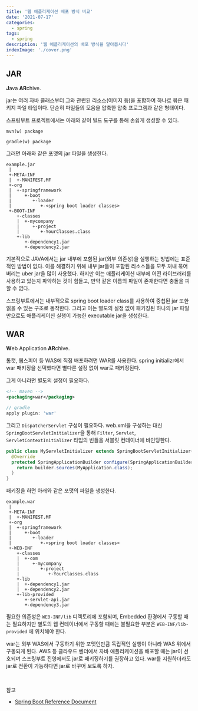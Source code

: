 ```yaml
---
title: '웹 애플리케이션 배포 방식 비교'
date: '2021-07-17'
categories:
  - spring
tags:
  - spring
description: '웹 애플리케이션의 배포 방식을 알아봅시다'
indexImage: './cover.png'
---
```


## JAR

**J**ava **AR**chive. 

jar는 여러 자바 클래스부터 그와 관련된 리소스(이미지 등)을 포함하여 하나로 묶은 패키지 파일 타입이다. 
단순히 파일들의 모음을 압축한 압축 프로그램과 같은 형태이다. 

스프링부트 프로젝트에서는 아래와 같이 빌드 도구를 통해 손쉽게 생성할 수 있다. 

``` 
mvn(w) package
```

```
gradle(w) package
```

그러면 아래와 같은 포맷의 jar 파일을 생성한다. 

``` text
example.jar
 |
 +-META-INF
 |  +-MANIFEST.MF
 +-org
 |  +-springframework
 |     +-boot
 |        +-loader
 |           +-<spring boot loader classes>
 +-BOOT-INF
    +-classes
    |  +-mycompany
    |     +-project
    |        +-YourClasses.class
    +-lib
       +-dependency1.jar
       +-dependency2.jar
```

기본적으로 JAVA에서는 jar 내부에 포함된 jar(외부 의존성)을 실행하는 방법에는 표준적인 방법이 없다. 
이를 해결하기 위해 내부 jar들이 포함된 리소스들을 모두 꺼내 묶어 버리는 uber jar을 많이 사용했다. 
하지만 이는 애플리케이션 내부에 어떤 라이브러리를 사용하고 있는지 파악하는 것이 힘들고, 만약 같은 이름의 파일이 존재한다면 충돌을 피할 수 없다.

스프링부트에서는 내부적으로 spring boot loader class를 사용하여 중첩된 jar 또한 읽을 수 있는 구조로 동작한다. 
그리고 이는 별도의 설정 없이 패키징된 하나의 jar 파일만으로도 애플리케이션 실행이 가능한 executable jar을 생성한다. 


## WAR  

**W**eb Application **AR**chive.  

톰캣, 웹스피어 등 WAS에 직접 배포하려면 WAR를 사용한다. 
spring initializr에서 war 패키징을 선택했다면 별다른 설정 없이 war로 패키징된다. 

그게 아니라면 별도의 설정이 필요하다. 

``` xml
<!-- maven -->
<packaging>war</packaging>
```

``` groovy
// gradle
apply plugin: 'war'
```

그리고 ```DispatcherServlet``` 구성이 필요하다. web.xml을 구성하는 대신 ```SpringBootServletInitializer```을 통해 ```Filter```, ```Servlet```, ```ServletContextInitializer``` 타입의 빈들을 서블릿 컨테이너에 바인딩한다. 

``` java
public class MyServletInitializer extends SpringBootServletInitializer{
  @Override
  protected SpringApplicationBuilder configure(SpringApplicationBuilder builder) {
    return builder.sources(MyApplication.class);
  }
}
```

패키징을 하면 아래와 같은 포맷의 파일을 생성한다. 

``` text
example.war
 |
 +-META-INF
 |  +-MANIFEST.MF
 +-org
 |  +-springframework
 |     +-boot
 |        +-loader
 |           +-<spring boot loader classes>
 +-WEB-INF
    +-classes
    |  +-com
    |     +-mycompany
    |        +-project
    |           +-YourClasses.class
    +-lib
    |  +-dependency1.jar
    |  +-dependency2.jar
    +-lib-provided
       +-servlet-api.jar
       +-dependency3.jar
```

필요한 의존성은 ```WEB-INF/lib``` 디렉토리에 포함되며, Embedded 환경에서 구동할 때는 필요하지만 별도의 웹 컨테이너에서 구동할 때에는 불필요한 부분은 ```WEB-INF/lib-provided``` 에 위치해야 한다.

war는 외부 WAS에서 구동하기 위한 포맷인만큼 독립적인 실행이 아니라 WAS 위에서 구동되게 된다. 
AWS 등 클라우드 벤더에서 자바 애플리케이션을 배포할 때는 jar이 선호되며 스프링부트 진영에서도 jar로 패키징하기를 권장하고 있다. 
war를 지원하더라도 jar로 전환이 가능하다면 jar로 바꾸어 보도록 하자.

<br/>

참고

- [Spring Boot Reference Document](https://docs.spring.io/spring-boot/docs/current/reference/htmlsingle/#executable-jar)